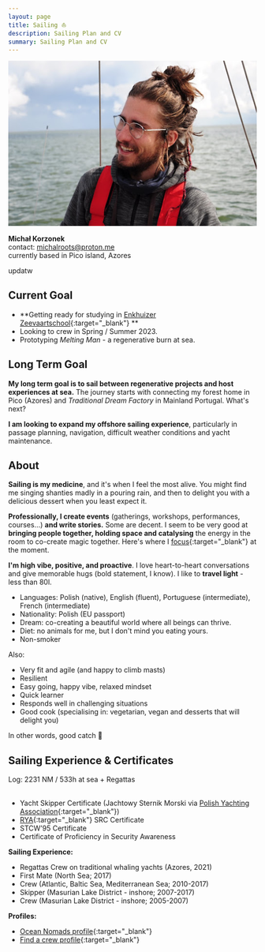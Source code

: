 ```yaml
---
layout: page
title: Sailing ⛵️
description: Sailing Plan and CV
summary: Sailing Plan and CV
---
```


![Sailing Headshot](/assets/sailing-michal.jpg)

**Michał Korzonek**<br>
contact: michalroots@proton.me<br>
currently based in Pico island, Azores

updatw

## Current Goal
- **Getting ready for studying in [Enkhuizer Zeevaartschool](https://ezsenglish.weebly.com/){:target="_blank"} **
- Looking to crew in Spring / Summer 2023.
- Prototyping *Melting Man* - a regenerative burn at sea.

## Long Term Goal

**My long term goal is to sail between regenerative projects and host experiences at sea.** The journey starts with connecting my forest home in Pico (Azores) and *Traditional Dream Factory* in Mainland Portugal. What's next?

**I am looking to expand my offshore sailing experience**, particularly in passage planning, navigation, difficult weather conditions and yacht maintenance.

## About 
**Sailing is my medicine**, and it's when I feel the most alive. You might find me singing shanties madly in a pouring rain, and then to delight you with a delicious dessert when you least expect it. 

**Professionally, I create events** (gatherings, workshops, performances, courses...) **and write stories.** Some are decent. I seem to be very good at **bringing people together, holding space and catalysing** the energy in the room to co-create magic together. Here's where I [focus](/focus){:target="_blank"} at the moment.

**I'm high vibe, positive, and proactive**. I love heart-to-heart conversations and give memorable hugs (bold statement, I know). I like to **travel light** - less than 80l.

- Languages: Polish (native), English (fluent), Portuguese (intermediate), French (intermediate)
- Nationality: Polish (EU passport) 
- Dream: co-creating a beautiful world where all beings can thrive.
- Diet: no animals for me, but I don't mind you eating yours.
- Non-smoker

Also:

- Very fit and agile (and happy to climb masts)
- Resilient
- Easy going, happy vibe, relaxed mindset
- Quick learner
- Responds well in challenging situations
- Good cook (specialising in: vegetarian, vegan and desserts that will delight you)

In other words, good catch 💜

## Sailing Experience & Certificates
Log: 2231 NM / 533h at sea + Regattas <br><br>
- Yacht Skipper Certificate (Jachtowy Sternik Morski via [Polish Yachting Association](http://pya.org.pl/polski-zwiazek-zeglarski){:target="_blank"})
- [RYA](http://www.rya.org.uk/Pages/Home.aspx){:target="_blank"} SRC Certificate 
- STCW’95 Certificate
- Certificate of Proficiency in Security Awareness

**Sailing Experience:**
- Regattas Crew on traditional whaling yachts (Azores, 2021)
- First Mate (North Sea; 2017)  
- Crew (Atlantic, Baltic Sea, Mediterranean Sea; 2010-2017) 
- Skipper (Masurian Lake District - inshore; 2007-2017)  
- Crew (Masurian Lake District - inshore; 2005-2007)

**Profiles:**
- [Ocean Nomads profile](https://oceannomads.mn.co/members/5854004){:target="_blank"}
- [Find a crew profile](https://www.findacrew.net/en/crew/284446){:target="_blank"}